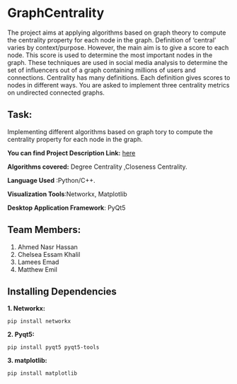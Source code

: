 # GraphCentrality

The project aims at applying algorithms based on graph theory to compute the centrality property for each node in the graph.
Definition of ‘central’ varies by context/purpose. However, the main aim is to give a score to each node. This score is used to determine the most important nodes in the graph. These techniques are used in social media analysis to determine the set of influencers out of a graph containing millions of users and connections.
Centrality has many definitions. Each definition gives scores to nodes in different ways.
You are asked to implement three centrality metrics on undirected connected graphs.

## Task: 

Implementing different algorithms based on graph tory to compute the centrality property for each node in the graph. 

**You can find Project Description Link:**   [here](https://docs.google.com/document/d/1nzpcXPAZcPWMdtSp2zQEsmFlmfS7dyFqJ--ukhebsMU/mobilebasic?fbclid=IwAR268L274lN7Ty-SUyt3BHG_oQ7pAy-7oXZhB2AWQYXypd1nec2RlFC1O1U)

**Algorithms covered:**
 Degree Centrality ,Closeness Centrality.

**Language Used** :Python/C++.

**Visualization Tools**:Networkx, Matplotlib

**Desktop Application Framework**: PyQt5

## Team Members:

1. Ahmed Nasr Hassan 
2. Chelsea Essam Khalil 
3. Lamees Emad
4. Matthew Emil


## Installing Dependencies

**1. Networkx:**
```
pip install networkx
```

**2. Pyqt5:**
```
pip install pyqt5 pyqt5-tools
```
**3. matplotlib:**
```
pip install matplotlib
```
